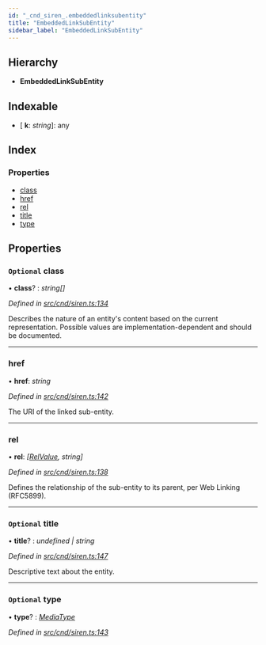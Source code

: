 ```yaml
---
id: "_cnd_siren_.embeddedlinksubentity"
title: "EmbeddedLinkSubEntity"
sidebar_label: "EmbeddedLinkSubEntity"
---
```


## Hierarchy

* **EmbeddedLinkSubEntity**

## Indexable

* \[ **k**: *string*\]: any

## Index

### Properties

* [class](_cnd_siren_.embeddedlinksubentity.md#optional-class)
* [href](_cnd_siren_.embeddedlinksubentity.md#href)
* [rel](_cnd_siren_.embeddedlinksubentity.md#rel)
* [title](_cnd_siren_.embeddedlinksubentity.md#optional-title)
* [type](_cnd_siren_.embeddedlinksubentity.md#optional-type)

## Properties

### `Optional` class

• **class**? : *string[]*

*Defined in [src/cnd/siren.ts:134](https://github.com/comit-network/comit-js-sdk/blob/cef77e4/src/cnd/siren.ts#L134)*

Describes the nature of an entity's content based on the current representation. Possible values are implementation-dependent and should be documented.

___

###  href

• **href**: *string*

*Defined in [src/cnd/siren.ts:142](https://github.com/comit-network/comit-js-sdk/blob/cef77e4/src/cnd/siren.ts#L142)*

The URI of the linked sub-entity.

___

###  rel

• **rel**: *[[RelValue](../modules/_cnd_siren_.md#relvalue), string]*

*Defined in [src/cnd/siren.ts:138](https://github.com/comit-network/comit-js-sdk/blob/cef77e4/src/cnd/siren.ts#L138)*

Defines the relationship of the sub-entity to its parent, per Web Linking (RFC5899).

___

### `Optional` title

• **title**? : *undefined | string*

*Defined in [src/cnd/siren.ts:147](https://github.com/comit-network/comit-js-sdk/blob/cef77e4/src/cnd/siren.ts#L147)*

Descriptive text about the entity.

___

### `Optional` type

• **type**? : *[MediaType](../modules/_cnd_siren_.md#mediatype)*

*Defined in [src/cnd/siren.ts:143](https://github.com/comit-network/comit-js-sdk/blob/cef77e4/src/cnd/siren.ts#L143)*
